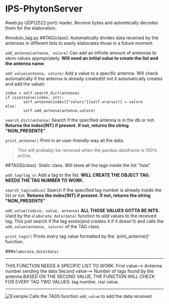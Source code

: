 # IPS-PhytonServer

#web.py
UDP(2522 port) reader. 
Receive bytes and automtically decodes them for the elaboration.

#modulo_tag.py
##TAG(class):
Automatically divides data received by the antennas in different lists to easily elaborates those in a future moment.

`add_antenna(antenna, valore)`
Can add an infinite amount of antennas to store values appropriately. 
**Will need an initial value to create the list and the antenna name**

`add_value(antenna, valore)`
Add a value to a specific antenna.
Will check automatically if the antenna is already created(if not it automatically creates and add the value):
```
index = self.search_dict(antenna)
if isinstance(index, int):
        self.antenne[index]["valori"][self.orario()] = valore
else:
        self.add_antenna(antenna,valore)
```

`search_dict(antenna)`
Search if the specified antenna is in the db or not. 
**Returns the index(INT) if present. If not, returns the string "NON_PRESENTE"**

`print_antenne()`
Print in an user-friendly way all the data. 
>This will probably be removed when the pandas dataframe is 100% active.

##TAGS(class):
Static class. Will store all the tags inside the list "lista"

`add_tag(tag_n)`
Add a tag to the list.
**WILL CREATE THE OBJECT TAG. NEEDS THE TAG NUMBER TO WORK.**

`search_tag(codice)`
Search if the specified tag number is already inside the list or not.
**Returns the index(INT) if present. If not, returns the string "NON_PRESENTE"**

`add_value(codice, value, antenna)`
**ALL THOSE VALUES GOTTA BE INTS.**
Used by the `elaborate_data(data)` function to add values to the received tag. This just search if the tag exists(and creates it if it doesn't) and calls the `add_value(antenna, valore)` of the TAG class.

`print_tags()`
Prints every tag value formatted by the `print_antenne()' function.

###`elaborate_data(data)`
***
THIS FUNCTION NEEDS A SPECIFIC LIST TO WORK:
First value--> Antenna number sending the data
Second value--> Number of tags found by the antenna
BASED ON THE SECOND VALUE, THE FUNCTION WILL CHECK FOR EVERY TAG TWO VALUES:
tag number, rssi value.
***
![Example](https://imgur.com/a/Y0Ieh4s)
Calls the TAGS function `add_value` to add the data received
